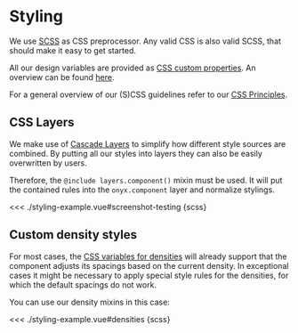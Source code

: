 # Styling

We use [SCSS](https://sass-lang.com/documentation/syntax/#scss) as CSS preprocessor.
Any valid CSS is also valid SCSS, that should make it easy to get started.

All our design variables are provided as [CSS custom properties](https://developer.mozilla.org/en-US/docs/Web/CSS/Using_CSS_custom_properties).
An overview can be found [here](/variables/introduction.html).

For a general overview of our (S)CSS guidelines refer to our [CSS Principles](/principles/technical-guidelines.html#css).

## CSS Layers

We make use of [Cascade Layers](https://developer.mozilla.org/en-US/docs/Learn/CSS/Building_blocks/Cascade_layers) to simplify how different style sources are combined.
By putting all our styles into layers they can also be easily overwritten by users.

Therefore, the `@include layers.component()` mixin must be used.
It will put the contained rules into the `onyx.component` layer and normalize stylings.

<<< ./styling-example.vue#screenshot-testing {scss}

## Custom density styles

For most cases, the [CSS variables for densities](/variables/spacings) will already support that the component adjusts its spacings based on the current density.
In exceptional cases it might be necessary to apply special style rules for the densities, for which the default spacings do not work.

You can use our density mixins in this case:

<<< ./styling-example.vue#densities {scss}
